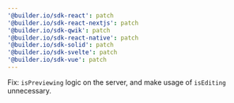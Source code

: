 ```yaml
---
'@builder.io/sdk-react': patch
'@builder.io/sdk-react-nextjs': patch
'@builder.io/sdk-qwik': patch
'@builder.io/sdk-react-native': patch
'@builder.io/sdk-solid': patch
'@builder.io/sdk-svelte': patch
'@builder.io/sdk-vue': patch
---
```


Fix: `isPreviewing` logic on the server, and make usage of `isEditing` unnecessary.
